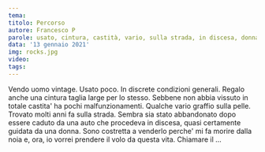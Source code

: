 ```yaml
---
tema:
titolo: Percorso
autore: Francesco P
parole: usato, cintura, castità, vario, sulla strada, in discesa, donna, morire, volo
data: '13 gennaio 2021'
img: rocks.jpg
video: 
tags: 
---
```

Vendo uomo vintage. Usato poco. In discrete condizioni generali. Regalo anche una cintura taglia large per lo stesso.
Sebbene non abbia vissuto in totale castita' ha pochi malfunzionamenti. Qualche vario graffio sulla pelle.
Trovato molti anni fa sulla strada. Sembra sia stato abbandonato dopo essere caduto da una auto che procedeva
in discesa, quasi certamente guidata da una donna. Sono costretta a venderlo perche' mi fa morire dalla noia e, 
ora, io vorrei prendere il volo da questa vita. Chiamare il ...
